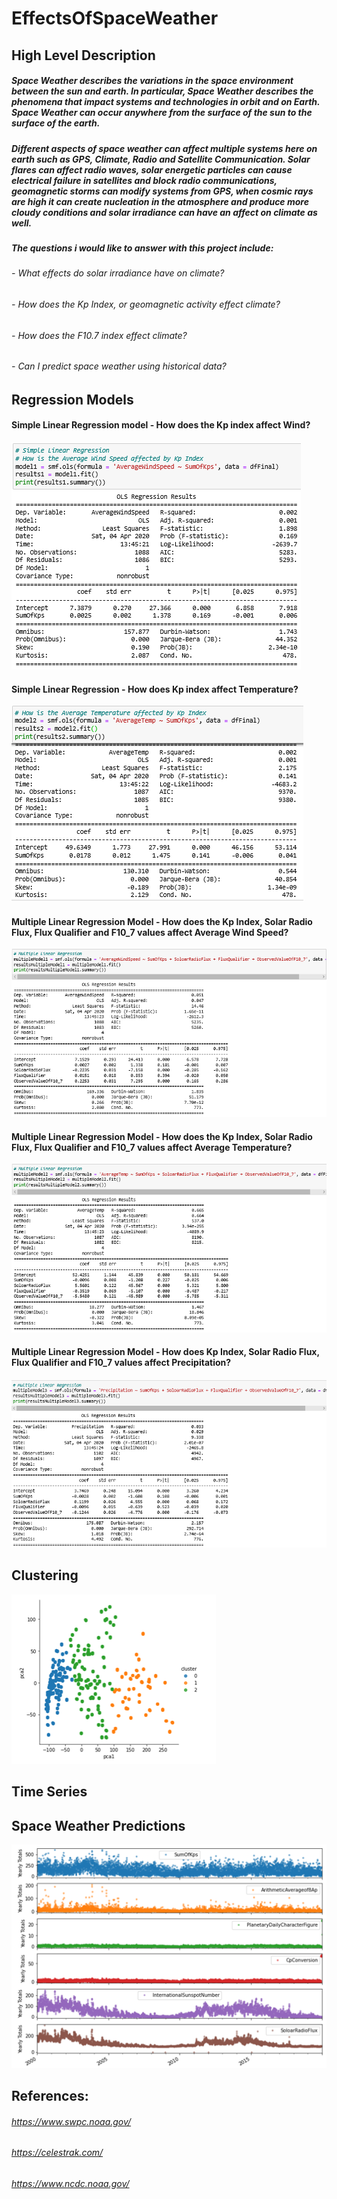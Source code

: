 # EffectsOfSpaceWeather
## High Level Description
##### Space Weather describes the variations in the space environment between the sun and earth. In particular, Space Weather describes the phenomena that impact systems and technologies in orbit and on Earth. Space Weather can occur anywhere from the surface of the sun to the surface of the earth. 
##### Different aspects of space weather can affect multiple systems here on earth such as GPS, Climate, Radio and Satellite Communication. Solar flares can affect radio waves, solar energetic particles can cause electrical failure in satellites and block radio communications, geomagnetic storms can modify systems from GPS, when cosmic rays are high it can create nucleation in the atmosphere and produce more cloudy conditions and solar irradiance can have an affect on climate as well. 
##### The questions i would like to answer with this project include: 
###### - What effects do solar irradiance have on climate? 
###### - How does the Kp Index, or geomagnetic activity effect climate? 
###### - How does the F10.7 index effect climate? 
###### - Can I predict space weather using historical data? 

## Regression Models
#### Simple Linear Regression model - How does the Kp index affect Wind? 

<img src="https://github.com/heatherholcomb/EffectsOfSpaceWeather/blob/master/Images/SimpleLinearRegressionWindKp.png" alt="How does Kp Index affect wind" title="How does Kp index affect wind" />

#### Simple Linear Regression - How does Kp index affect Temperature? 
<img src="https://github.com/heatherholcomb/EffectsOfSpaceWeather/blob/master/Images/SimpleLinearRegressionTempKp.png" alt="How does Kp Index affect temperature" title="How does Kp index affect temperature" />

#### Multiple Linear Regression Model - How does the Kp Index, Solar Radio Flux, Flux Qualifier and F10_7 values affect Average Wind Speed? 

<img src="https://github.com/heatherholcomb/EffectsOfSpaceWeather/blob/master/Images/MultipleLinearRegression.png" alt="Multiple Regression" title="Multiple Regression" />

#### Multiple Linear Regression Model - How does the Kp Index, Solar Radio Flux, Flux Qualifier and F10_7 values affect Average Temperature? 

<img src="https://github.com/heatherholcomb/EffectsOfSpaceWeather/blob/master/Images/MultipleLinearRegression2.png" alt="Multiple Regression" title="Multiple Regression" />

#### Multiple Linear Regression Model - How does Kp Index, Solar Radio Flux, Flux Qualifier and F10_7 values affect Precipitation? 
<img src="https://github.com/heatherholcomb/EffectsOfSpaceWeather/blob/master/Images/MultipleLinearRegression3.png" alt="Multiple Regression" title="Multiple Regression" />

## Clustering 
<img src="https://github.com/heatherholcomb/EffectsOfSpaceWeather/blob/master/Images/KMeans.png" alt="KMeans Clustering" title="KMeans Clustering" />

## Time Series

## Space Weather Predictions
<img src="https://github.com/heatherholcomb/EffectsOfSpaceWeather/blob/master/Images/SpaceWeatherPred.png" alt="Space Weather Prediction" title="Space Weather Prediction" />

## References: 
###### https://www.swpc.noaa.gov/
###### https://celestrak.com/
######  https://www.ncdc.noaa.gov/
